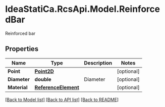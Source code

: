 # IdeaStatiCa.RcsApi.Model.ReinforcedBar
Reinforced bar

## Properties

Name | Type | Description | Notes
------------ | ------------- | ------------- | -------------
**Point** | [**Point2D**](Point2D.md) |  | [optional] 
**Diameter** | **double** | Diameter | [optional] 
**Material** | [**ReferenceElement**](ReferenceElement.md) |  | [optional] 

[[Back to Model list]](../README.md#documentation-for-models) [[Back to API list]](../README.md#documentation-for-api-endpoints) [[Back to README]](../README.md)

